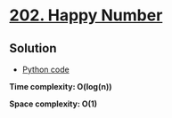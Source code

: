 # [202. Happy Number](https://leetcode.com/problems/happy-number)

## Solution

- [Python code](https://github.com/alexengrig/leetcode/blob/main/src/main/python/202_happy_number/solution.py)

**Time complexity: O(log(n))**

**Space complexity: O(1)**
